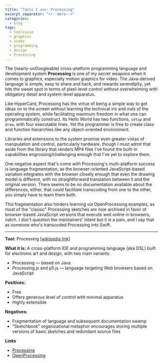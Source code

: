 ```yaml
---
title: "Tools I use: Processing"
excerpt_separator: "<!--more-->"
categories:
  - blog
tags: 
  - toolsiuse
  - graphics
  - video
  - programming
  - design
  - Processing
---
```





The (nearly-unGoogleable) cross-platform programming language and development system **Processing** is one of my secret weapons when it comes to graphics, especially motion graphics for video. The Java-derived language is simple, easy to share and hack, and rewards serendipity, yet hits the sweet spot in terms of pixel-level control without overwhelming with obligatory detail and system-level apparatus. 

<!--more-->

Like HyperCard, Processing has the virtue of being a simple way to get ideas on to the screen without learning the technical ins and outs of the operating system, while facilitating maximum freedom in what one can programmatically construct. Its Hello World has two functions, `setup` and `draw`, with four executable lines. Yet the programmer is free to create class and function hierarchies like any object-oriented environment. 

Libraries and extensions to the system promise even greater vistas of manipulation and control, particularly hardware, though I must admit that aside from the library that renders MP4 files I've found the built-in capabilities engrossing/challenging enough that I've yet to explore them.

One negative aspect that's come with Processing's multi-platform success is language fragmentation, as the browser-oriented JavaScript-based variation integrates with the browser closely enough that even the drawing model is different, with no straightforward translation between it and the original version. There seems to be no documentation available about the differences, either, that could facilitate transcoding from one to the other, you simply have to learn them both.

This fragmentation also hinders learning via OpenProcessing examples, as most of the "classic" Processing sketches are now archived in favor of browser-based JavaScript versions that execute well online in browsers, natch. I don't question the maintainers' intent but it *is* a pain, and I say that as someone who's transcoded Processing into Swift.

---

**Tool:**  Processing [[wikipedia link]](https://en.wikipedia.org/wiki/Processing_(programming_language))

**What it is:**  A cross-platform IDE and programming language (aka DSL) built for electronic art and design, with two main variants:
- Processing — based on Java
- Processing.js and p5.js — language targeting Web browsers based on JavaScript
	
**Positives:**  
- Free
- Offers generous level of control with minimal apparatus
- Highly extensible 
	
**Negatives:** 
- Fragmentation of language and subsequent documentation swamp
- "Sketchbook" organizational metaphor encourages storing multiple versions of basic sketches and redundant source files 

**Links**
- [Processing](https://processing.org/)
- [OpenProcessing](https://openprocessing.org/)